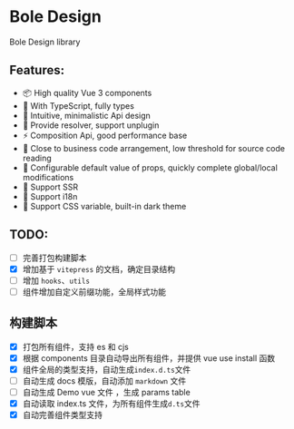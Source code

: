# Bole Design

Bole Design library

## Features:

- 📦 High quality Vue 3 components
- 🔨 With TypeScript, fully types
- 📐 Intuitive, minimalistic Api design
- 🛫 Provide resolver, support unplugin
- ⚡ Composition Api, good performance base
- 👀 Close to business code arrangement, low threshold for source code reading
- 🔧 Configurable default value of props, quickly complete global/local modifications
- 🚤 Support SSR
- 🚩 Support i18n
- 🎨 Support CSS variable, built-in dark theme
<!-- - 💪 900+ unit tests to provide good stability -->

## TODO:

- [ ] 完善打包构建脚本
- [x] 增加基于 `vitepress` 的文档，确定目录结构
- [ ] 增加 `hooks`、`utils`
- [ ] 组件增加自定义前缀功能，全局样式功能

## 构建脚本

- [x] 打包所有组件，支持 es 和 cjs
- [x] 根据 components 目录自动导出所有组件，并提供 vue use install 函数
- [x] 组件全局的类型支持，自动生成`index.d.ts`文件
- [ ] 自动生成 docs 模版，自动添加 `markdown` 文件
- [ ] 自动生成 Demo vue 文件 ，生成 params table
- [x] 自动读取 index.ts 文件，为所有组件生成`d.ts`文件
- [x] 自动完善组件类型支持

